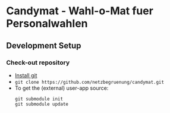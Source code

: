 # Candymat - Wahl-o-Mat fuer Personalwahlen

## Development Setup

### Check-out repository
* [Install git](https://git-scm.com/book/en/v2/Getting-Started-Installing-Git)
* `git clone https://github.com/netzbegruenung/candymat.git`
* To get the (external) user-app source:
  ```
  git submodule init
  git submodule update
  ```
  